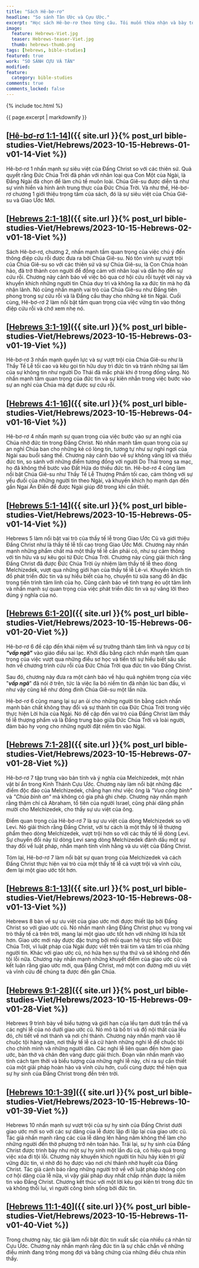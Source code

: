 ```yaml
---
title: "Sách Hê-bơ-rơ"
headline: "So sánh Tân Ước và Cựu Ước."
excerpt: "Học sách Hê-bơ-rơ theo từng câu. Tôi muốn thừa nhận và bày tỏ lòng biết ơn đối với Pastor Aaron Budjen của livinggodministries.net đã chia sẻ sự thông hiểu của mình về sự công bình của Đức Chúa Trời và sự khác biệt giữa Giao Ước Cũ và Giao Ước Mới."
image: 
  feature: Hebrews-Viet.jpg
  teaser: Hebrews-teaser-Viet.jpg
  thumb: hebrews-thumb.png
tags: [hebrews, bible-studies]
featured: true
work: "SO SÁNH CỰU VÀ TÂN"
modified:
feature:
  category: bible-studies
comments: true
comments_locked: false
---
```


{% include toc.html %}

{{ page.excerpt | markdownify }}


##  [<u>Hê-bơ-rơ 1:1-14</u>]({{ site.url }}{% post_url bible-studies-Viet/Hebrews/2023-10-15-Hebrews-01-v01-14-Viet %})

Hê-bơ-rơ 1 nhấn mạnh sự siêu việt của Đấng Christ so với các thiên sứ. Quả quyết rằng Đức Chúa Trời đã phán với nhân loại qua Con Một của Ngài, là Đấng Ngài đã chọn để làm chủ tể muôn loài. Chúa Giê-su được diễn tả như sự vinh hiển và hình ảnh trung thực của Đức Chúa Trời. Và như thế, Hê-bơ-rơ chương 1 giới thiệu trọng tâm của sách, đó là sự siêu việt của Chúa Giê-su và Giao Ước Mới.

##  [<u>Hebrews 2:1-18</u>]({{ site.url }}{% post_url bible-studies-Viet/Hebrews/2023-10-15-Hebrews-02-v01-18-Viet %})

Sách Hê-bơ-rơ, chương 2, nhấn mạnh tầm quan trọng của việc chú ý đến thông điệp cứu rỗi được đưa ra bởi Chúa Giê-su. Nó tôn vinh sự vượt trội của Chúa Giê-su so với các thiên sứ và sự Chúa Giê-su, là Con Chúa hoàn hảo, đã trở thành con người để đồng cảm với nhân loại và dẫn họ đến sự cứu rỗi. Chương này cảnh báo về việc bỏ qua cơ hội cứu rỗi tuyệt vời này và khuyến khích những người tin Chúa duy trì và không lìa xa đức tin mà họ đã nhận lãnh. Nó cũng nhấn mạnh vai trò của Chúa Giê-su như Đấng tiên phong trong sự cứu rỗi và là Đấng cầu thay cho những kẻ tin Ngài. Cuối cùng, Hê-bơ-rơ 2 làm nổi bật tầm quan trọng của việc vững tin vào thông điệp cứu rỗi và chớ xem nhẹ nó.

##  [<u>Hebrews 3:1-19</u>]({{ site.url }}{% post_url bible-studies-Viet/Hebrews/2023-10-15-Hebrews-03-v01-19-Viet %})

Hê-bơ-rơ 3 nhấn mạnh quyền lực và sự vượt trội của Chúa Giê-su như là Thầy Tế Lễ tối cao và kêu gọi tín hữu duy trì đức tin và tránh những sai lầm của sự không tin như người Do Thái đã mắc phải khi ở trong đồng vắng. Nó nhấn mạnh tầm quan trọng của đức tin và sự kiên nhẫn trong việc bước vào sự an nghỉ của Chúa mà đạt được sự cứu rỗi.

##  [<u>Hebrews 4:1-16</u>]({{ site.url }}{% post_url bible-studies-Viet/Hebrews/2023-10-15-Hebrews-04-v01-16-Viet %})

Hê-bơ-rơ 4 nhấn mạnh sự quan trọng của việc bước vào sự an nghỉ của Chúa nhờ đức tin trong Đấng Christ. Nó nhấn mạnh tầm quan trọng của sự an nghỉ Chúa ban cho những kẻ có lòng tin, tương tự như sự nghỉ ngơi của Ngài sau buổi sáng thế. Chương này cảnh báo về sự không vâng lời và thiếu đức tin, so sánh với những điểm tương đồng với người Do Thái trong sa mạc, họ đã không thể bước vào Đất Hứa do thiếu đức tin. Hê-bơ-rơ 4 cũng làm nổi bật Chúa Giê-su như Thầy Tế Lễ Thượng Phẩm tối cao, cảm thông với sự yếu đuối của những người tin theo Ngài, và khuyến khích họ mạnh dạn đến gần Ngai Ân Điển để được Ngài giúp đỡ trong khi cần thiết.

##  [<u>Hebrews 5:1-14</u>]({{ site.url }}{% post_url bible-studies-Viet/Hebrews/2023-10-15-Hebrews-05-v01-14-Viet %})

Hebrews 5 làm nổi bật vai trò của thầy tế lễ trong Giao Ước Cũ và giới thiệu Đấng Christ như là thầy tế lễ tối cao trong Giao Ước Mới. Chương này nhấn mạnh những phẩm chất mà một thầy tế lễ cần phải có, như sự cảm thông với tín hữu và sự kêu gọi từ Đức Chúa Trời. Chương này cũng giải thích rằng Đấng Christ đã được Đức Chúa Trời ủy nhiệm làm thầy tế lễ theo dòng Melchizedek, vượt qua những giới hạn của thầy tế lễ Lê-vi. Khuyến khích tín đồ phát triển đức tin và sự hiểu biết của họ, chuyển từ sữa sang đồ ăn đặc trong tiến trình tâm linh của họ. Cũng cảnh báo về tình trạng èo uột tâm linh và nhấn mạnh sự quan trọng của việc phát triển đức tin và sự vâng lời theo đúng ý nghĩa của nó.

##  [<u>Hebrews 6:1-20</u>]({{ site.url }}{% post_url bible-studies-Viet/Hebrews/2023-10-15-Hebrews-06-v01-20-Viet %})

Hê-bơ-rơ 6 đề cập đến khái niệm về sự trưởng thành tâm linh và nguy cơ bị ***"vấp ngã"*** vào giáo điều sai lạc. Khởi đầu bằng cách nhấn mạnh tầm quan trọng của việc vượt qua những điều sơ học và tiến tới sự hiểu biết sâu sắc hơn về chương trình cứu rỗi của Đức Chúa Trời qua đức tin vào Đấng Christ.

Sau đó, chương này đưa ra một cảnh báo về hậu quả nghiêm trọng của việc "***vấp ngã***" đã nói ở trên, tức là việc lìa bỏ niềm tin đã nhận lúc ban đầu, vì như vậy cũng kể như đóng đinh Chúa Giê-su một lần nữa.

Hê-bơ-rơ 6 cũng mang lại sự an ủi cho những người tin bằng cách nhấn mạnh bản chất không thay đổi và sự thành tín của Đức Chúa Trời trong việc thực hiện Lời hứa của Ngài. Nó đề cập đến vai trò của Đấng Christ làm thầy tế lễ thượng phẩm và là Đấng trung bảo giữa Đức Chúa Trời và loài người, đảm bảo hy vọng cho những người đặt niềm tin vào Ngài.

##  [<u>Hebrews 7:1-28</u>]({{ site.url }}{% post_url bible-studies-Viet/Hebrews/2023-10-15-Hebrews-07-v01-28-Viet %})

Hê-bơ-rơ 7 tập trung vào bản tính và ý nghĩa của Melchizedek, một nhân vật bí ẩn trong Kinh Thánh Cựu Ước. Chương này làm nổi bật những đặc điểm độc đáo của Melchizedek, chẳng hạn như việc ông là *"Vua công bình"* và *"Chúa bình an"* mà không có gia phả ghi chép. Chương này nhấn mạnh rằng thậm chí cả Abraham, tổ tiên của người Israel, cũng phải dâng phần mười cho Melchizedek, cho thấy sự ưu việt của ông.

Điểm quan trọng của Hê-bơ-rơ 7 là sự ưu việt của dòng Melchizedek so với  Levi. Nó giải thích rằng Đấng Christ, với tư cách là một thầy tế lễ thượng phẩm theo dòng Melchizedek, vượt trội hơn so với các thầy tế lễ dòng Levi. Sự chuyển đổi này từ dòng Levi sang dòng Melchizedek đánh dấu một sự thay đổi về luật pháp, nhấn mạnh tính vĩnh hằng và ưu việt của Đấng Christ.

Tóm lại, Hê-bơ-rơ 7 làm nổi bật sự quan trọng của Melchizedek và cách Đấng Christ thực hiện vai trò của một thầy tế lễ cả vượt trội và vĩnh cửu, đem lại một giao ước tốt hơn.

##  [<u>Hebrews 8:1-13</u>]({{ site.url }}{% post_url bible-studies-Viet/Hebrews/2023-10-15-Hebrews-08-v01-13-Viet %})

Hebrews 8 bàn về sự ưu việt của giao ước mới được thiết lập bởi Đấng Christ so với giao ước cũ. Nó nhấn mạnh rằng Đấng Christ phục vụ trong vai trò thầy tế cả trên trời, mang lại một giao ước tốt hơn với những lời hứa tốt hơn. Giao ước mới này được đặc trưng bởi mối quan hệ trực tiếp với Đức Chúa Trời, vì luật pháp của Ngài được viết trên trái tim và tâm trí của những người tin. Khác với giao ước cũ, nó hứa hẹn sự tha thứ và sẽ không nhớ đến tội lỗi nữa. Chương này nhấn mạnh những khuyết điểm của giao ước cũ và kết luận rằng giao ước mới, qua Đấng Christ, mở một con đường mới ưu việt và vĩnh cửu để chúng ta được đến gần Chúa.

##  [<u>Hebrews 9:1-28</u>]({{ site.url }}{% post_url bible-studies-Viet/Hebrews/2023-10-15-Hebrews-09-v01-28-Viet %})

Hebrews 9 trình bày về biểu tượng và giới hạn của lều tạm dưới trần thế và các nghi lễ của nó dưới giao ước cũ. Nó mô tả bố trí và đồ nội thất của lều đó, chi tiết về nơi thánh và nơi chí thánh. Chương này nhấn mạnh vào lễ chuộc tội hàng năm, nơi thầy tế lễ cả cử hành những nghi lễ để chuộc tội cho chính mình và những người dân. Các nghi lễ liên quan đến hòm giao ước, bàn thờ và chân đèn vàng được giải thích. Đoạn văn nhấn mạnh vào tính cách tạm thời và biểu tượng của những nghi lễ này, chỉ ra sự cần thiết của một giải pháp hoàn hảo và vĩnh cửu hơn, cuối cùng được thể hiện qua sự hy sinh của Đấng Christ trong đền trên trời.

##  [<u>Hebrews 10:1-39</u>]({{ site.url }}{% post_url bible-studies-Viet/Hebrews/2023-10-15-Hebrews-10-v01-39-Viet %})

Hebrews 10 nhấn mạnh sự vượt trội của sự hy sinh của Đấng Christ dưới giao ước mới so với các sự dâng của lễ được lập đi lập lại của giao ước cũ. Tác giả nhấn mạnh rằng các của lễ dâng lên hằng năm không thể làm cho những người đến thờ phượng trở nên toàn hảo. Trái lại, sự hy sinh của Đấng Christ được trình bày như một sự hy sinh một lần đủ cả, có hiệu quả trong việc xóa đi tội lỗi. Chương này khuyến khích người tín hữu hãy kiên trì giữ vững đức tin, vì nhờ đó họ được vào nơi chí thánh nhờ huyết của Đấng Christ. Tác giả cảnh báo rằng những người trở về với luật pháp không còn cơ hội dâng của lễ nữa, vì vậy giải pháp duy nhất chấp nhận được là niềm tin vào Đấng Christ. Chương kết thúc với một lời kêu gọi kiên trì trong đức tin và không thối lui, vì người công bình sống bởi đức tin.

##  [<u>Hebrews 11:1-40</u>]({{ site.url }}{% post_url bible-studies-Viet/Hebrews/2023-10-15-Hebrews-11-v01-40-Viet %})

Trong chương này, tác giả làm nổi bật đức tin xuất sắc của nhiều cá nhân từ Cựu Ước. Chương này nhấn mạnh rằng đức tin là sự chắc chắn về những điều mình đang trông mong đợi và bằng chứng của những điều chưa nhìn thấy.